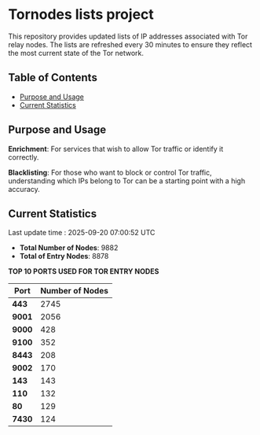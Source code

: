 # Tornodes lists project

This repository provides updated lists of IP addresses associated with Tor relay nodes. The lists are refreshed every 30 minutes to ensure they reflect the most current state of the Tor network.

## Table of Contents

- [Purpose and Usage](#purpose-and-usage)
- [Current Statistics](#current-statistics)


## Purpose and Usage

**Enrichment**: For services that wish to allow Tor traffic or identify it correctly.

**Blacklisting**: For those who want to block or control Tor traffic, understanding which IPs belong to Tor can be a starting point with a high accuracy.

## Current Statistics

Last update time : 2025-09-20 07:00:52 UTC

- **Total Number of Nodes**: 9882
- **Total of Entry Nodes**: 8878

**TOP 10 PORTS USED FOR TOR ENTRY NODES**

| **Port** | **Number of Nodes** |
|------|-----------------|
| **443**   | 2745  |
| **9001**   | 2056  |
| **9000**   | 428  |
| **9100**   | 352  |
| **8443**   | 208  |
| **9002**   | 170  |
| **143**   | 143  |
| **110**   | 132  |
| **80**   | 129  |
| **7430**   | 124  |

